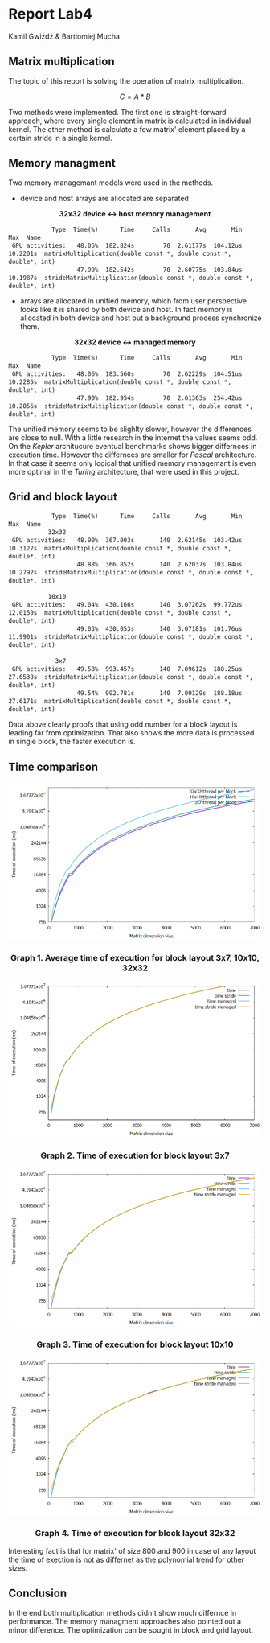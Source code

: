 # Report Lab4

Kamil Gwiżdż & Bartłomiej Mucha

## Matrix multiplication
The topic of this report is solving the operation of matrix multiplication.
```math #sum
C = A * B
```
Two methods were implemented. The first one is straight-forward approach, where every single element in matrix is calculated in individual kernel. The other method is calculate a few matrix' element placed by a certain stride in a single kernel.

## Memory managment
Two memory managemant models were used in the methods.  
- device and host arrays are allocated are separated
<div align="center">

**32x32 device <-> host memory management**
</div>

```shell
            Type  Time(%)      Time     Calls       Avg       Min       Max  Name
 GPU activities:   48.06%  182.824s        70  2.61177s  104.12us  10.2201s  matrixMultiplication(double const *, double const *, double*, int)
                   47.99%  182.542s        70  2.60775s  103.84us  10.1987s  strideMatrixMultiplication(double const *, double const *, double*, int)
```
- arrays are allocated in unified memory, which from user perspective looks like it is shared by both device and host. In fact memory is allocated in both device and host but a background process synchronize them.
<div align="center">

**32x32 device <-> managed memory**
</div>

```shell
            Type  Time(%)      Time     Calls       Avg       Min       Max  Name
 GPU activities:   48.06%  183.560s        70  2.62229s  104.51us  10.2285s  matrixMultiplication(double const *, double const *, double*, int)
                   47.90%  182.954s        70  2.61363s  254.42us  10.2056s  strideMatrixMultiplication(double const *, double const *, double*, int)
```

The unified memory seems to be slighlty slower, however the differences are close to null. With a little research in the internet the values seems odd. On the *Kepler* architucure eventual benchmarks shows bigger differnces in execution time. However the differnces are smaller for *Pascal* architecture. In that case it seems only logical that unified memory managemant is even more optimal in the *Turing* architecture, that were used in this project.

## Grid and block layout

```shell
            Type  Time(%)      Time     Calls       Avg       Min       Max  Name
           32x32
 GPU activities:   48.90%  367.003s       140  2.62145s  103.42us  10.3127s  matrixMultiplication(double const *, double const *, double*, int)
                   48.88%  366.852s       140  2.62037s  103.84us  10.2792s  strideMatrixMultiplication(double const *, double const *, double*, int)

           10x10
 GPU activities:   49.04%  430.166s       140  3.07262s  99.772us  12.0150s  matrixMultiplication(double const *, double const *, double*, int)
                   49.03%  430.053s       140  3.07181s  101.76us  11.9901s  strideMatrixMultiplication(double const *, double const *, double*, int)

             3x7
 GPU activities:   49.58%  993.457s       140  7.09612s  188.25us  27.6538s  strideMatrixMultiplication(double const *, double const *, double*, int)
                   49.54%  992.781s       140  7.09129s  188.18us  27.6171s  matrixMultiplication(double const *, double const *, double*, int)
```
Data above clearly proofs that using odd number for a block layout is leading far from optimization. That also shows the more data is processed in single block, the faster execution is.

## Time comparison

![Compare CPU and CUDA](../lab4/AllLayoutsAverage.PNG)
<div align="center">

### Graph 1. Average time of execution for block layout 3x7, 10x10, 32x32
</div>

![Compare CPU and CUDA](../lab4/3x7layout.PNG)
<div align="center">

### Graph 2. Time of execution for block layout 3x7
</div>

![Compare CPU and CUDA](../lab4/10x10layout.PNG)
<div align="center">

### Graph 3. Time of execution for block layout 10x10
</div>

![Compare CPU and CUDA](../lab4/32x32layout.PNG)
<div align="center">

### Graph 4. Time of execution for block layout 32x32
</div>

Interesting fact is that for matrix' of size 800 and 900 in case of any layout the time of exection is not as differnet as the polynomial trend for other sizes.

## Conclusion

In the end both multiplication methods didn't show much differnce in performance. The memory managment approaches also pointed out a minor difference. The optimization can be sought in block and grid layout.
